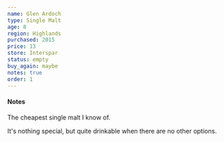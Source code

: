 ```yaml
---
name: Glen Ardoch
type: Single Malt
age: 8
region: Highlands
purchased: 2015
price: 13
store: Interspar
status: empty
buy_again: maybe
notes: true
order: 1
---
```


#### Notes

The cheapest single malt I know of.

It's nothing special, but quite drinkable when there are no other options.
